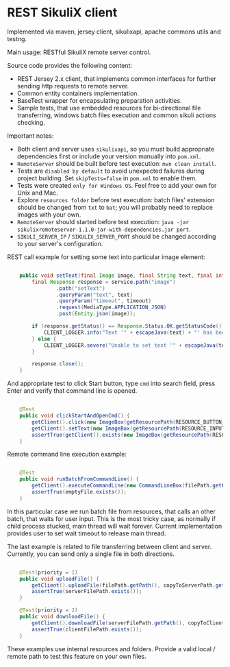 REST SikuliX client
======

Implemented via maven, jersey client, sikulixapi, apache commons utils and testng.

Main usage: RESTful SikuliX remote server control.

Source code provides the following content:

 - REST Jersey 2.x client, that implements common interfaces for further sending http requests to remote server.
 - Common entity containers implementation.
 - BaseTest wrapper for encapsulating preparation activities.
 - Sample tests, that use embedded resources for bi-directional file transferring, windows batch files execution and common sikuli actions checking.

Important notes:

 - Both client and server uses `sikulixapi`, so you must build appropriate dependencies first or include your version manually into `pom.xml`.
 - `RemoteServer` should be built before test execution: `mvn clean install`.
 - Tests are `disabled by default` to avoid unexpected failures during project building. Set `skipTests=false` in `pom.xml` to enable them.
 - Tests were created `only for Windows OS`. Feel free to add your own for Unix and Mac.
 - Explore `resources folder` before test execution: batch files' extension should be changed from `txt` to `bat`; you will probably need to replace images with your own.
 - `RemoteServer` should started before test execution: `java -jar sikulixremoteserver-1.1.0-jar-with-dependencies.jar port`.
 - `SIKULI_SERVER_IP` / `SIKULIX_SERVER_PORT` should be changed according to your server's configuration.
 
REST call example for setting some text into particular image element:

```java

    public void setText(final Image image, final String text, final int timeout) {
        final Response response = service.path("image")
                .path("setText")
                .queryParam("text", text)
                .queryParam("timeout", timeout)
                .request(MediaType.APPLICATION_JSON)
                .post(Entity.json(image));

        if (response.getStatus() == Response.Status.OK.getStatusCode()) {
            CLIENT_LOGGER.info("Text '" + escapeJava(text) + "' has been set to " + image.getValues());
        } else {
            CLIENT_LOGGER.severe("Unable to set text '" + escapeJava(text) + "' to " + image.getValues());
        }

        response.close();
    }
```

And appropriate test to click Start button, type `cmd` into search field, press Enter and verify that command line is opened.

```java

    @Test
    public void clickStartAndOpenCmd() {
        getClient().click(new ImageBox(getResourcePath(RESOURCE_BUTTON_IMAGE), SIMILARITY), WAIT_TIMEOUT);
        getClient().setText(new ImageBox(getResourcePath(RESOURCE_INPUT_IMAGE), SIMILARITY), "cmd" + Key.ENTER, WAIT_TIMEOUT);
        assertTrue(getClient().exists(new ImageBox(getResourcePath(RESOURCE_LABEL_IMAGE), SIMILARITY), WAIT_TIMEOUT));
    }
```

Remote command line execution example:

```java

    @Test
    public void runBatchFromCommandLine() {
        getClient().executeCommandLine(new CommandLineBox(filePath.getPath(), Arrays.asList("arg1", "arg2", "arg3"), WAIT_TIMEOUT));
        assertTrue(emptyFile.exists());
    }
```

In this particular case we run batch file from resources, that calls an other batch, that waits for user input.
This is the most tricky case, as normally if child process stucked, main thread will wait forever.
Current implementation provides user to set wait timeout to release main thread.

The last example is related to file transferring between client and server. Currently, you can send only a single file in both directions.

```java

    @Test(priority = 1)
    public void uploadFile() {
        getClient().uploadFile(filePath.getPath(), copyToServerPath.getPath());
        assertTrue(serverFilePath.exists());
    }

    @Test(priority = 2)
    public void downloadFile() {
        getClient().downloadFile(serverFilePath.getPath(), copyToClientPath.getPath());
        assertTrue(clientFilePath.exists());
    }
```

These examples use internal resources and folders. Provide a valid local / remote path to test this feature on your own files.